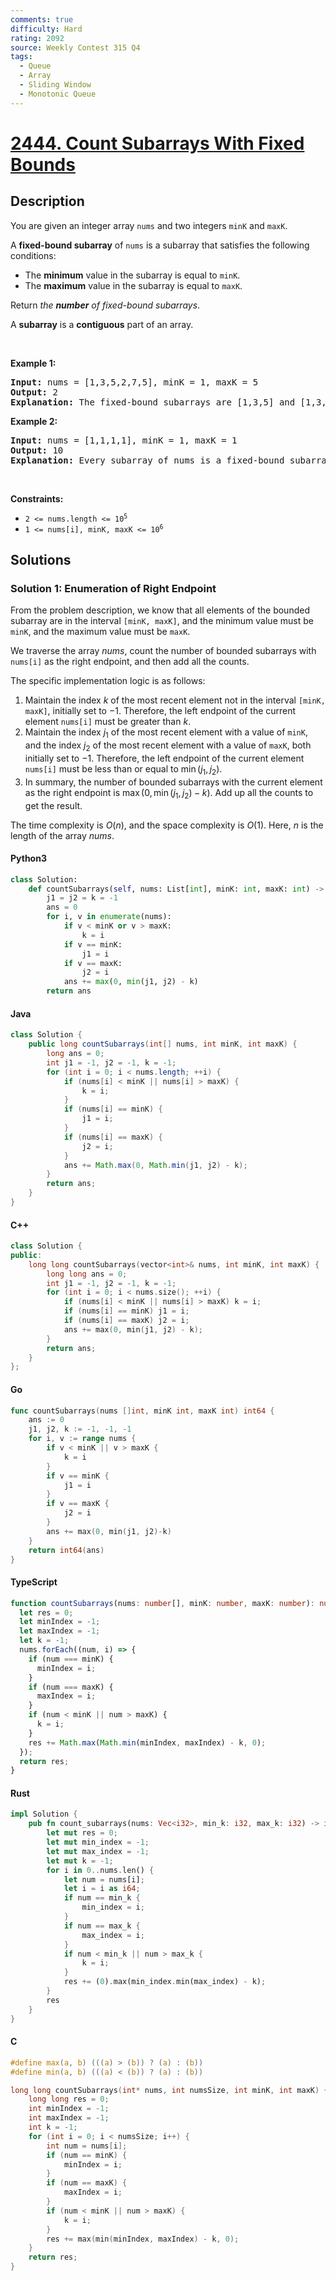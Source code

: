 ```yaml
---
comments: true
difficulty: Hard
rating: 2092
source: Weekly Contest 315 Q4
tags:
  - Queue
  - Array
  - Sliding Window
  - Monotonic Queue
---
```


<!-- problem:start -->

# [2444. Count Subarrays With Fixed Bounds](https://leetcode.com/problems/count-subarrays-with-fixed-bounds)

## Description

<!-- description:start -->

<p>You are given an integer array <code>nums</code> and two integers <code>minK</code> and <code>maxK</code>.</p>

<p>A <strong>fixed-bound subarray</strong> of <code>nums</code> is a subarray that satisfies the following conditions:</p>

<ul>
	<li>The <strong>minimum</strong> value in the subarray is equal to <code>minK</code>.</li>
	<li>The <strong>maximum</strong> value in the subarray is equal to <code>maxK</code>.</li>
</ul>

<p>Return <em>the <strong>number</strong> of fixed-bound subarrays</em>.</p>

<p>A <strong>subarray</strong> is a <strong>contiguous</strong> part of an array.</p>

<p>&nbsp;</p>
<p><strong class="example">Example 1:</strong></p>

<pre>
<strong>Input:</strong> nums = [1,3,5,2,7,5], minK = 1, maxK = 5
<strong>Output:</strong> 2
<strong>Explanation:</strong> The fixed-bound subarrays are [1,3,5] and [1,3,5,2].
</pre>

<p><strong class="example">Example 2:</strong></p>

<pre>
<strong>Input:</strong> nums = [1,1,1,1], minK = 1, maxK = 1
<strong>Output:</strong> 10
<strong>Explanation:</strong> Every subarray of nums is a fixed-bound subarray. There are 10 possible subarrays.
</pre>

<p>&nbsp;</p>
<p><strong>Constraints:</strong></p>

<ul>
	<li><code>2 &lt;= nums.length &lt;= 10<sup>5</sup></code></li>
	<li><code>1 &lt;= nums[i], minK, maxK &lt;= 10<sup>6</sup></code></li>
</ul>

<!-- description:end -->

## Solutions

<!-- solution:start -->

### Solution 1: Enumeration of Right Endpoint

From the problem description, we know that all elements of the bounded subarray are in the interval `[minK, maxK]`, and the minimum value must be `minK`, and the maximum value must be `maxK`.

We traverse the array $nums$, count the number of bounded subarrays with `nums[i]` as the right endpoint, and then add all the counts.

The specific implementation logic is as follows:

1. Maintain the index $k$ of the most recent element not in the interval `[minK, maxK]`, initially set to $-1$. Therefore, the left endpoint of the current element `nums[i]` must be greater than $k$.
1. Maintain the index $j_1$ of the most recent element with a value of `minK`, and the index $j_2$ of the most recent element with a value of `maxK`, both initially set to $-1$. Therefore, the left endpoint of the current element `nums[i]` must be less than or equal to $\min(j_1, j_2)$.
1. In summary, the number of bounded subarrays with the current element as the right endpoint is $\max(0, \min(j_1, j_2) - k)$. Add up all the counts to get the result.

The time complexity is $O(n)$, and the space complexity is $O(1)$. Here, $n$ is the length of the array $nums$.

<!-- tabs:start -->

#### Python3

```python
class Solution:
    def countSubarrays(self, nums: List[int], minK: int, maxK: int) -> int:
        j1 = j2 = k = -1
        ans = 0
        for i, v in enumerate(nums):
            if v < minK or v > maxK:
                k = i
            if v == minK:
                j1 = i
            if v == maxK:
                j2 = i
            ans += max(0, min(j1, j2) - k)
        return ans
```

#### Java

```java
class Solution {
    public long countSubarrays(int[] nums, int minK, int maxK) {
        long ans = 0;
        int j1 = -1, j2 = -1, k = -1;
        for (int i = 0; i < nums.length; ++i) {
            if (nums[i] < minK || nums[i] > maxK) {
                k = i;
            }
            if (nums[i] == minK) {
                j1 = i;
            }
            if (nums[i] == maxK) {
                j2 = i;
            }
            ans += Math.max(0, Math.min(j1, j2) - k);
        }
        return ans;
    }
}
```

#### C++

```cpp
class Solution {
public:
    long long countSubarrays(vector<int>& nums, int minK, int maxK) {
        long long ans = 0;
        int j1 = -1, j2 = -1, k = -1;
        for (int i = 0; i < nums.size(); ++i) {
            if (nums[i] < minK || nums[i] > maxK) k = i;
            if (nums[i] == minK) j1 = i;
            if (nums[i] == maxK) j2 = i;
            ans += max(0, min(j1, j2) - k);
        }
        return ans;
    }
};
```

#### Go

```go
func countSubarrays(nums []int, minK int, maxK int) int64 {
	ans := 0
	j1, j2, k := -1, -1, -1
	for i, v := range nums {
		if v < minK || v > maxK {
			k = i
		}
		if v == minK {
			j1 = i
		}
		if v == maxK {
			j2 = i
		}
		ans += max(0, min(j1, j2)-k)
	}
	return int64(ans)
}
```

#### TypeScript

```ts
function countSubarrays(nums: number[], minK: number, maxK: number): number {
  let res = 0;
  let minIndex = -1;
  let maxIndex = -1;
  let k = -1;
  nums.forEach((num, i) => {
    if (num === minK) {
      minIndex = i;
    }
    if (num === maxK) {
      maxIndex = i;
    }
    if (num < minK || num > maxK) {
      k = i;
    }
    res += Math.max(Math.min(minIndex, maxIndex) - k, 0);
  });
  return res;
}
```

#### Rust

```rust
impl Solution {
    pub fn count_subarrays(nums: Vec<i32>, min_k: i32, max_k: i32) -> i64 {
        let mut res = 0;
        let mut min_index = -1;
        let mut max_index = -1;
        let mut k = -1;
        for i in 0..nums.len() {
            let num = nums[i];
            let i = i as i64;
            if num == min_k {
                min_index = i;
            }
            if num == max_k {
                max_index = i;
            }
            if num < min_k || num > max_k {
                k = i;
            }
            res += (0).max(min_index.min(max_index) - k);
        }
        res
    }
}
```

#### C

```c
#define max(a, b) (((a) > (b)) ? (a) : (b))
#define min(a, b) (((a) < (b)) ? (a) : (b))

long long countSubarrays(int* nums, int numsSize, int minK, int maxK) {
    long long res = 0;
    int minIndex = -1;
    int maxIndex = -1;
    int k = -1;
    for (int i = 0; i < numsSize; i++) {
        int num = nums[i];
        if (num == minK) {
            minIndex = i;
        }
        if (num == maxK) {
            maxIndex = i;
        }
        if (num < minK || num > maxK) {
            k = i;
        }
        res += max(min(minIndex, maxIndex) - k, 0);
    }
    return res;
}
```

<!-- tabs:end -->

<!-- solution:end -->

<!-- problem:end -->
